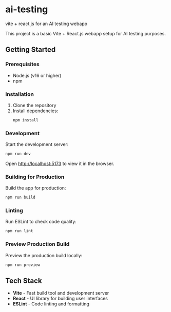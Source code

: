 # ai-testing
vite + react.js for an AI testing webapp

This project is a basic Vite + React.js webapp setup for AI testing purposes.

## Getting Started

### Prerequisites
- Node.js (v16 or higher)
- npm

### Installation
1. Clone the repository
2. Install dependencies:
   ```bash
   npm install
   ```

### Development
Start the development server:
```bash
npm run dev
```

Open [http://localhost:5173](http://localhost:5173) to view it in the browser.

### Building for Production
Build the app for production:
```bash
npm run build
```

### Linting
Run ESLint to check code quality:
```bash
npm run lint
```

### Preview Production Build
Preview the production build locally:
```bash
npm run preview
```

## Tech Stack
- **Vite** - Fast build tool and development server
- **React** - UI library for building user interfaces
- **ESLint** - Code linting and formatting
